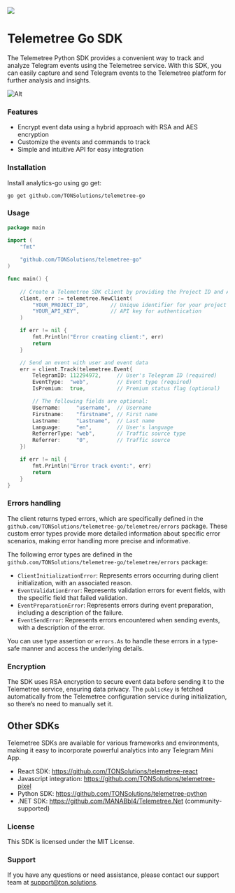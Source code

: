 ![](https://tc-images-api.s3.eu-central-1.amazonaws.com/gif_cropped.gif)
# Telemetree Go SDK

The Telemetree Python SDK provides a convenient way to track and analyze Telegram events using the Telemetree service. With this SDK, you can easily capture and send Telegram events to the Telemetree platform for further analysis and insights.

![Alt](https://repobeats.axiom.co/api/embed/18ee5bb9c80b65e0e060cd5b16802b38262b2a87.svg "Repobeats analytics image")

### Features

- Encrypt event data using a hybrid approach with RSA and AES encryption
- Customize the events and commands to track
- Simple and intuitive API for easy integration

### Installation

Install analytics-go using go get:

```shell
go get github.com/TONSolutions/telemetree-go
```

### Usage

```go
package main

import (
	"fmt"
	
	"github.com/TONSolutions/telemetree-go"
)

func main() {
	
	// Create a Telemetree SDK client by providing the Project ID and API Key
	client, err := telemetree.NewClient(
		"YOUR_PROJECT_ID",       // Unique identifier for your project
		"YOUR_API_KEY",          // API key for authentication
	)

	if err != nil {
		fmt.Println("Error creating client:", err)
		return
	}

	// Send an event with user and event data
	err = client.Track(telemetree.Event{
		TelegramID: 112294972,     // User's Telegram ID (required)
		EventType:  "web",         // Event type (required)
		IsPremium:  true,          // Premium status flag (optional)

		// The following fields are optional:
		Username:     "username",  // Username
		Firstname:    "firstname", // First name
		Lastname:     "Lastname",  // Last name
		Language:     "en",        // User's language
		ReferrerType: "web",       // Traffic source type
		Referrer:     "0",         // Traffic source
	})

	if err != nil {
		fmt.Println("Error track event:", err)
		return
	}
}
```

### Errors handling
The client returns typed errors, which are specifically defined in the `github.com/TONSolutions/telemetree-go/telemetree/errors` package.
These custom error types provide more detailed information about specific error scenarios, making error handling more precise and informative.

The following error types are defined in the `github.com/TONSolutions/telemetree-go/telemetree/errors` package:
   - `ClientInitializationError`: Represents errors occurring during client initialization, with an associated reason.
   - `EventValidationError`: Represents validation errors for event fields, with the specific field that failed validation.
   - `EventPreparationError`: Represents errors during event preparation, including a description of the failure.
   - `EventSendError`: Represents errors encountered when sending events, with a description of the error.

You can use type assertion or `errors.As` to handle these errors in a type-safe manner and access the underlying details.


### Encryption

The SDK uses RSA encryption to secure event data before sending it to the Telemetree service, ensuring data privacy. The `publicKey` is fetched automatically from the Telemetree configuration service during initialization, so there’s no need to manually set it.

## Other SDKs
Telemetree SDKs are available for various frameworks and environments, making it easy to incorporate powerful analytics into any Telegram Mini App.
- React SDK: https://github.com/TONSolutions/telemetree-react
- Javascript integration: https://github.com/TONSolutions/telemetree-pixel
- Python SDK: https://github.com/TONSolutions/telemetree-python
- .NET SDK: https://github.com/MANABbl4/Telemetree.Net (community-supported)

### License

This SDK is licensed under the MIT License.
### Support

If you have any questions or need assistance, please contact our support team at support@ton.solutions.
